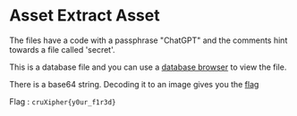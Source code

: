 # Asset Extract Asset

The files have a code with a passphrase "ChatGPT" and the comments hint towards a file called 'secret'.

This is a database file and you can use a [database browser](https://sqlitebrowser.org/) to view the file.

There is a base64 string. Decoding it to an image gives you the [flag](./Flag.png)



Flag : `cruXipher{y0ur_f1r3d}`